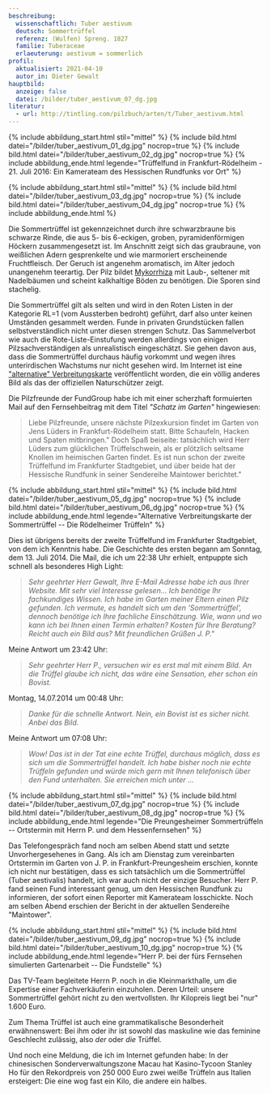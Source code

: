```yaml
---
beschreibung:
  wissenschaftlich: Tuber aestivum
  deutsch: Sommertrüffel
  referenz: (Wulfen) Spreng. 1827
  familie: Tuberaceae
  erlaeuterung: aestivum = sommerlich
profil:
  aktualisiert: 2021-04-10
  autor_in: Dieter Gewalt
hauptbild:
  anzeige: false
  datei: /bilder/tuber_aestivum_07_dg.jpg
literatur:
  - url: http://tintling.com/pilzbuch/arten/t/Tuber_aestivum.html
---
```

{% include abbildung_start.html stil="mittel" %}
{% include bild.html datei="/bilder/tuber_aestivum_01_dg.jpg" nocrop=true %}
{% include bild.html datei="/bilder/tuber_aestivum_02_dg.jpg" nocrop=true %}
{% include abbildung_ende.html legende="Trüffelfund in Frankfurt-Rödelheim - 21. Juli 2016:  Ein Kamerateam des Hessischen Rundfunks vor Ort" %}

{% include abbildung_start.html stil="mittel" %}
{% include bild.html datei="/bilder/tuber_aestivum_03_dg.jpg" nocrop=true %}
{% include bild.html datei="/bilder/tuber_aestivum_04_dg.jpg" nocrop=true %}
{% include abbildung_ende.html %}

Die Sommertrüffel ist gekennzeichnet durch ihre schwarzbraune bis schwarze Rinde, die aus 5- bis 6-eckigen, groben, pyramidenförmigen Höckern zusammengesetzt ist. Im Anschnitt zeigt sich das graubraune, von weißlichen Adern gesprenkelte und wie marmoriert erscheinende Fruchtfleisch. Der Geruch ist angenehm aromatisch, im Alter jedoch unangenehm teerartig. Der Pilz bildet [Mykorrhiza](Mykorrhiza "Glossar") mit Laub-, seltener mit Nadelbäumen und scheint  kalkhaltige Böden zu benötigen. Die Sporen sind stachelig.

Die Sommertrüffel gilt als selten und wird in den Roten Listen in der Kategorie RL=1 (vom Aussterben bedroht) geführt, darf also unter keinen Umständen gesammelt werden. Funde in privaten Grundstücken fallen selbstverständlich nicht unter diesen strengen Schutz. Das Sammelverbot wie auch die Rote-Liste-Einstufung werden allerdings von einigen Pilzsachverständigen als unrealistisch eingeschätzt. Sie gehen davon aus, dass die Sommertrüffel durchaus häufig vorkommt und wegen ihres unterirdischen Wachstums nur nicht gesehen wird. Im Internet ist eine ["alternative" Verbreitungskarte](http://www.trueffelsuche.de/trueffeln-in-deutschland.html) veröffentlicht worden, die ein völlig anderes Bild als das der offiziellen Naturschützer zeigt.

Die Pilzfreunde der FundGroup habe ich mit einer scherzhaft formuierten Mail auf den Fernsehbeitrag mit dem Titel *"Schatz im Garten"* hingewiesen: 

> Liebe Pilzfreunde, unsere nächste Pilzexkursion findet im Garten von Jens Lüders in Frankfurt-Rödelheim statt. Bitte Schaufeln, Hacken und Spaten mitbringen." Doch Spaß beiseite: tatsächlich wird Herr Lüders zum glücklichen Trüffelschwein, als er plötzlich seltsame Knollen im heimischen Garten findet. Es ist nun schon der zweite Trüffelfund im Frankfurter Stadtgebiet, und über beide hat der Hessische Rundfunk in seiner Sendereihe Maintower berichtet."

{% include abbildung_start.html stil="mittel" %}
{% include bild.html datei="/bilder/tuber_aestivum_05_dg.jpg" nocrop=true %}
{% include bild.html datei="/bilder/tuber_aestivum_06_dg.jpg" nocrop=true %}
{% include abbildung_ende.html legende="Alternative Verbreitungskarte der Sommertrüffel -- Die Rödelheimer Trüffeln" %}

Dies ist übrigens bereits der zweite Trüffelfund im Frankfurter Stadtgebiet, von dem ich Kenntnis habe. Die Geschichte des ersten begann am Sonntag, dem 13. Juli 2014. Die Mail, die ich um 22:38 Uhr erhielt, entpuppte sich schnell als besonderes High Light:

> *Sehr geehrter Herr Gewalt, Ihre E-Mail Adresse habe ich aus Ihrer Website. Mit sehr viel Interesse gelesen... Ich benötige Ihr fachkundiges Wissen. Ich habe im Garten meiner Eltern einen Pilz gefunden. Ich vermute, es handelt sich um den 'Sommertrüffel', dennoch benötige ich Ihre fachliche Einschätzung. Wie, wann und wo kann ich bei Ihnen einen Termin erhalten? Kosten für Ihre Beratung? Reicht auch ein Bild aus?    Mit freundlichen Grüßen  J. P."*

Meine Antwort um 23:42 Uhr:   

> *Sehr geehrter Herr P., versuchen wir es erst mal mit einem Bild. An die Trüffel glaube ich nicht, das wäre eine Sensation, eher schon ein Bovist.*

Montag, 14.07.2014 um 00:48 Uhr:  

> *Danke für die schnelle Antwort. Nein, ein Bovist ist es sicher nicht. Anbei das Bild.*

Meine Antwort um 07:08 Uhr:  

> *Wow! Das ist in der Tat eine echte Trüffel, durchaus möglich, dass es sich um die Sommertrüffel handelt. Ich habe bisher noch nie echte Trüffeln gefunden und würde mich gern mit Ihnen telefonisch über den Fund unterhalten. Sie erreichen mich unter ...*

{% include abbildung_start.html stil="mittel" %}
{% include bild.html datei="/bilder/tuber_aestivum_07_dg.jpg" nocrop=true %}
{% include bild.html datei="/bilder/tuber_aestivum_08_dg.jpg" nocrop=true %}
{% include abbildung_ende.html legende="Die Preungesheimer Sommertrüffeln -- Ortstermin mit Herrn P. und dem Hessenfernsehen" %}

Das Telefongespräch fand noch am selben Abend statt und setzte Unvorhergesehenes in Gang. Als ich am Dienstag zum vereinbarten Ortstermin im Garten von J. P. in Frankfurt-Preungesheim erschien, konnte ich nicht nur bestätigen, dass es sich tatsächlich um die Sommertrüffel (Tuber aestivalis) handelt, ich war auch nicht der einzige Besucher. Herr P. fand seinen Fund interessant genug, um den Hessischen Rundfunk zu informieren, der sofort einen Reporter mit Kamerateam losschickte. Noch am selben Abend erschien der Bericht in der aktuellen Sendereihe "Maintower".

{% include abbildung_start.html stil="mittel" %}
{% include bild.html datei="/bilder/tuber_aestivum_09_dg.jpg" nocrop=true %}
{% include bild.html datei="/bilder/tuber_aestivum_10_dg.jpg" nocrop=true %}
{% include abbildung_ende.html legende="Herr P. bei der fürs Fernsehen simulierten Gartenarbeit -- Die Fundstelle" %}

Das TV-Team begleitete Herrn P. noch in die Kleinmarkthalle, um die Expertise einer Fachverkäuferin einzuholen. Deren Urteil: unsere Sommertrüffel gehört nicht zu den wertvollsten. Ihr Kilopreis liegt bei "nur" 1.600 Euro.

Zum Thema Trüffel ist auch eine grammatikalische Besonderheit erwähnenswert: Bei ihm oder ihr ist sowohl das maskuline wie das feminine Geschlecht zulässig, also *der* oder *die* Trüffel.

Und noch eine Meldung, die ich im Internet gefunden habe: In der chinesischen Sonderverwaltungszone Macau hat Kasino-Tycoon Stanley Ho für den Rekordpreis von 250 000 Euro zwei weiße Trüffeln aus Italien ersteigert: Die eine wog fast ein Kilo, die andere ein halbes.